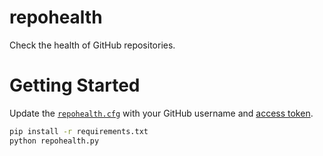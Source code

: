 # repohealth

Check the health of GitHub repositories.

# Getting Started

Update the [`repohealth.cfg`](repohealth.cfg) with your GitHub username and [access token](https://github.com/settings/tokens).

```sh
pip install -r requirements.txt
python repohealth.py
```
